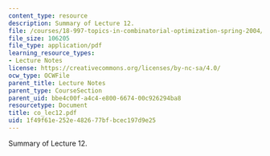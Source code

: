 ```yaml
---
content_type: resource
description: Summary of Lecture 12.
file: /courses/18-997-topics-in-combinatorial-optimization-spring-2004/1f49f61e252e482677bfbcec197d9e25_co_lec12.pdf
file_size: 106205
file_type: application/pdf
learning_resource_types:
- Lecture Notes
license: https://creativecommons.org/licenses/by-nc-sa/4.0/
ocw_type: OCWFile
parent_title: Lecture Notes
parent_type: CourseSection
parent_uid: bbe4c00f-a4c4-e800-6674-00c926294ba8
resourcetype: Document
title: co_lec12.pdf
uid: 1f49f61e-252e-4826-77bf-bcec197d9e25
---
```

Summary of Lecture 12.